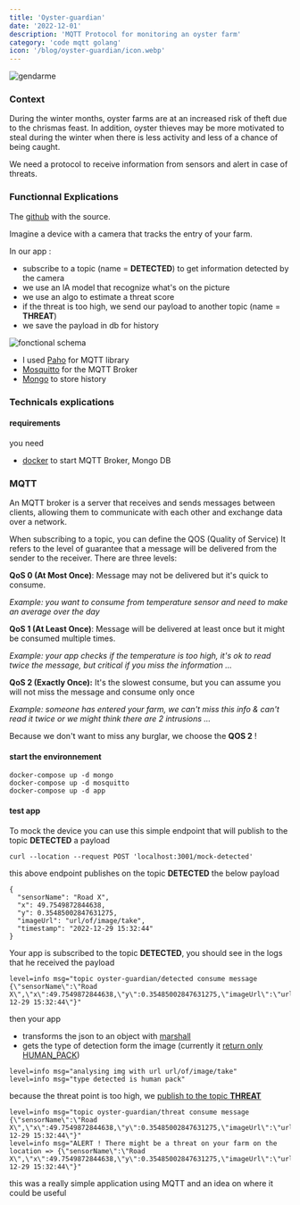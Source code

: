 ```yaml
---
title: 'Oyster-guardian'
date: '2022-12-01'
description: 'MQTT Protocol for monitoring an oyster farm'
category: 'code mqtt golang'
icon: '/blog/oyster-guardian/icon.webp'
---
```


![gendarme](/blog/oyster-guardian/gendarme.webp)
### Context
During the winter months, oyster farms are at an increased risk of theft due to the chrismas feast. In addition, oyster thieves may be more motivated to steal during the winter when there is less activity and less of a chance of being caught.

We need a protocol to receive information from sensors and alert in case of threats.

### Functionnal Explications
The [github](https://github.com/IPreferWater/oyser-guardian) with the source.

Imagine a device with a camera that tracks the entry of your farm.

In our app :
- subscribe to a topic (name = **DETECTED**) to get information detected by the camera
- we use an IA model that recognize what's on the picture
- we use an algo to estimate a threat score
- if the threat is too high, we send our payload to another topic (name = **THREAT**)
- we save the payload in db for history

![fonctional schema](/blog/oyster-guardian/miro_fonctional_schema.webp)


- I used [Paho](https://github.com/eclipse/paho.mqtt.golang) for MQTT library
- [Mosquitto](https://hub.docker.com/r/vimagick/mosquitto) for the MQTT Broker
- [Mongo](https://hub.docker.com/_/mongo) to store history


### Technicals explications

#### requirements
you need
- [docker](https://docs.docker.com/get-docker/) to start MQTT Broker, Mongo DB

### MQTT

An MQTT broker is a server that receives and sends messages between clients, allowing them to communicate with each other and exchange data over a network.

When subscribing to a topic, you can define the QOS (Quality of Service) 
It refers to the level of guarantee that a message will be delivered from the sender to the receiver. There are three levels:

**QoS 0 (At Most Once)**: Message may not be delivered but it's quick to consume.

*Example: you want to consume from temperature sensor and need to make an average over the day*


**QoS 1 (At Least Once)**: Message will be delivered at least once but it might be consumed multiple times.

*Example: your app checks if the temperature is too high, it's ok to read twice the message, but critical if you miss the information ...*

**QoS 2 (Exactly Once):** It's the slowest consume, but you can assume you will not miss the message and consume only once

*Example: someone has entered your farm, we can't miss this info & can't read it twice or we might think there are 2 intrusions ...*

Because we don't want to miss any burglar, we choose the **QOS 2** !

#### start the environnement

```
docker-compose up -d mongo
docker-compose up -d mosquitto
docker-compose up -d app
```

#### test app

To mock the device you can use this simple endpoint that will publish to the topic **DETECTED** a payload

```
curl --location --request POST 'localhost:3001/mock-detected'
```

this above endpoint publishes on the topic **DETECTED** the below payload
```
{
  "sensorName": "Road X",
  "x": 49.7549872844638,
  "y": 0.35485002847631275,
  "imageUrl": "url/of/image/take",
  "timestamp": "2022-12-29 15:32:44"
}
```

Your app is subscribed to the topic **DETECTED**, you should see in the logs that he received the payload

```
level=info msg="topic oyster-guardian/detected consume message {\"sensorName\":\"Road X\",\"x\":49.7549872844638,\"y\":0.35485002847631275,\"imageUrl\":\"url/of/image/take\",\"timestamp\":\"2022-12-29 15:32:44\"}"
```
then your app 
- transforms the json to an object with [marshall](https://github.com/IPreferWater/oyster-guardian/blob/main/go/service/oyster-guardian.go#L13)
- gets the type of detection form the image (currently it [return only HUMAN_PACK](https://github.com/IPreferWater/oyster-guardian/blob/main/go/service/image-recognition.go#L13))
```
level=info msg="analysing img with url url/of/image/take"
level=info msg="type detected is human pack"
```
because the threat point is too high, we [publish to the topic **THREAT**](https://github.com/IPreferWater/oyster-guardian/blob/main/go/service/oyster-guardian.go#L25)


```
level=info msg="topic oyster-guardian/threat consume message {\"sensorName\":\"Road X\",\"x\":49.7549872844638,\"y\":0.35485002847631275,\"imageUrl\":\"url/of/image/take\",\"timestamp\":\"2022-12-29 15:32:44\"}"
level=info msg="ALERT ! There might be a threat on your farm on the location => {\"sensorName\":\"Road X\",\"x\":49.7549872844638,\"y\":0.35485002847631275,\"imageUrl\":\"url/of/image/take\",\"timestamp\":\"2022-12-29 15:32:44\"}"
```

this was a really simple application using MQTT and an idea on where it could be useful